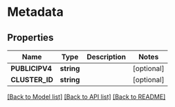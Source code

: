 # Metadata

## Properties

Name | Type | Description | Notes
------------ | ------------- | ------------- | -------------
**PUBLICIPV4** | **string** |  | [optional] 
**CLUSTER_ID** | **string** |  | [optional] 

[[Back to Model list]](../README.md#documentation-for-models) [[Back to API list]](../README.md#documentation-for-api-endpoints) [[Back to README]](../README.md)


